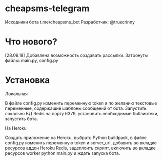 # cheapsms-telegram
Исходники бота t.me/cheapsms_bot
Разработчик: @truecrinny

# Что нового?
[28.09.18] Добавлена возможность создавать рассылки. Затронуты файлы: main.py, config.py

# Установка
Локальная

В файле config.py изменить переменную token и по желанию текстовые переменные, содержащие шаблоны сообщений от бота. Запустить локально БД Redis на порту 6379, установить необходимые библиотеки, запустить бота.

На Heroku

Создать приложение на Heroku, выбрать Python buildpack, в файле config.py изменить переменную token и server_url, добавить во вкладке ресурсов аддон Heroku Redis, задеплоить скрипт, включить во вкладке ресурсов worker python main.py и ждать запуска бота.

